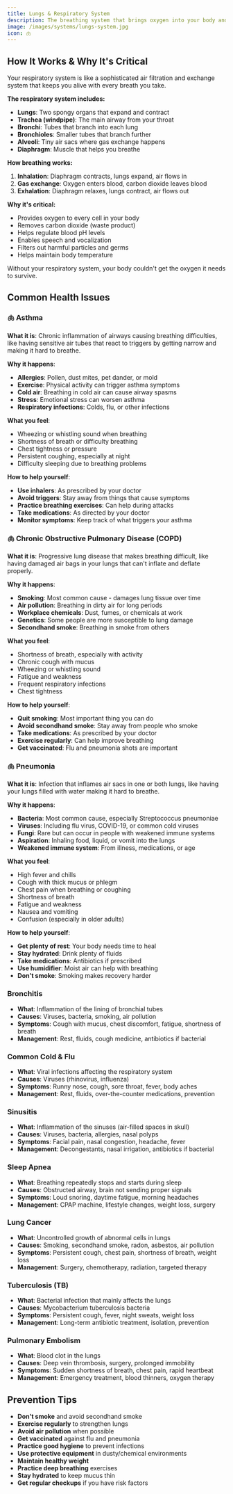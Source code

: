 ```yaml
---
title: Lungs & Respiratory System
description: The breathing system that brings oxygen into your body and removes carbon dioxide
image: /images/systems/lungs-system.jpg
icon: 🫁
---
```


## How It Works & Why It's Critical

Your respiratory system is like a sophisticated air filtration and exchange system that keeps you alive with every breath you take.

**The respiratory system includes:**
- **Lungs**: Two spongy organs that expand and contract
- **Trachea (windpipe)**: The main airway from your throat
- **Bronchi**: Tubes that branch into each lung
- **Bronchioles**: Smaller tubes that branch further
- **Alveoli**: Tiny air sacs where gas exchange happens
- **Diaphragm**: Muscle that helps you breathe

**How breathing works:**
1. **Inhalation**: Diaphragm contracts, lungs expand, air flows in
2. **Gas exchange**: Oxygen enters blood, carbon dioxide leaves blood
3. **Exhalation**: Diaphragm relaxes, lungs contract, air flows out

**Why it's critical:**
- Provides oxygen to every cell in your body
- Removes carbon dioxide (waste product)
- Helps regulate blood pH levels
- Enables speech and vocalization
- Filters out harmful particles and germs
- Helps maintain body temperature

Without your respiratory system, your body couldn't get the oxygen it needs to survive.

## Common Health Issues

### 🫁 **Asthma**
**What it is**: Chronic inflammation of airways causing breathing difficulties, like having sensitive air tubes that react to triggers by getting narrow and making it hard to breathe.

**Why it happens**:
- **Allergies**: Pollen, dust mites, pet dander, or mold
- **Exercise**: Physical activity can trigger asthma symptoms
- **Cold air**: Breathing in cold air can cause airway spasms
- **Stress**: Emotional stress can worsen asthma
- **Respiratory infections**: Colds, flu, or other infections

**What you feel**:
- Wheezing or whistling sound when breathing
- Shortness of breath or difficulty breathing
- Chest tightness or pressure
- Persistent coughing, especially at night
- Difficulty sleeping due to breathing problems

**How to help yourself**:
- **Use inhalers**: As prescribed by your doctor
- **Avoid triggers**: Stay away from things that cause symptoms
- **Practice breathing exercises**: Can help during attacks
- **Take medications**: As directed by your doctor
- **Monitor symptoms**: Keep track of what triggers your asthma

### 🫁 **Chronic Obstructive Pulmonary Disease (COPD)**
**What it is**: Progressive lung disease that makes breathing difficult, like having damaged air bags in your lungs that can't inflate and deflate properly.

**Why it happens**:
- **Smoking**: Most common cause - damages lung tissue over time
- **Air pollution**: Breathing in dirty air for long periods
- **Workplace chemicals**: Dust, fumes, or chemicals at work
- **Genetics**: Some people are more susceptible to lung damage
- **Secondhand smoke**: Breathing in smoke from others

**What you feel**:
- Shortness of breath, especially with activity
- Chronic cough with mucus
- Wheezing or whistling sound
- Fatigue and weakness
- Frequent respiratory infections
- Chest tightness

**How to help yourself**:
- **Quit smoking**: Most important thing you can do
- **Avoid secondhand smoke**: Stay away from people who smoke
- **Take medications**: As prescribed by your doctor
- **Exercise regularly**: Can help improve breathing
- **Get vaccinated**: Flu and pneumonia shots are important

### 🫁 **Pneumonia**
**What it is**: Infection that inflames air sacs in one or both lungs, like having your lungs filled with water making it hard to breathe.

**Why it happens**:
- **Bacteria**: Most common cause, especially Streptococcus pneumoniae
- **Viruses**: Including flu virus, COVID-19, or common cold viruses
- **Fungi**: Rare but can occur in people with weakened immune systems
- **Aspiration**: Inhaling food, liquid, or vomit into the lungs
- **Weakened immune system**: From illness, medications, or age

**What you feel**:
- High fever and chills
- Cough with thick mucus or phlegm
- Chest pain when breathing or coughing
- Shortness of breath
- Fatigue and weakness
- Nausea and vomiting
- Confusion (especially in older adults)

**How to help yourself**:
- **Get plenty of rest**: Your body needs time to heal
- **Stay hydrated**: Drink plenty of fluids
- **Take medications**: Antibiotics if prescribed
- **Use humidifier**: Moist air can help with breathing
- **Don't smoke**: Smoking makes recovery harder

### Bronchitis
- **What**: Inflammation of the lining of bronchial tubes
- **Causes**: Viruses, bacteria, smoking, air pollution
- **Symptoms**: Cough with mucus, chest discomfort, fatigue, shortness of breath
- **Management**: Rest, fluids, cough medicine, antibiotics if bacterial

### Common Cold & Flu
- **What**: Viral infections affecting the respiratory system
- **Causes**: Viruses (rhinovirus, influenza)
- **Symptoms**: Runny nose, cough, sore throat, fever, body aches
- **Management**: Rest, fluids, over-the-counter medications, prevention

### Sinusitis
- **What**: Inflammation of the sinuses (air-filled spaces in skull)
- **Causes**: Viruses, bacteria, allergies, nasal polyps
- **Symptoms**: Facial pain, nasal congestion, headache, fever
- **Management**: Decongestants, nasal irrigation, antibiotics if bacterial

### Sleep Apnea
- **What**: Breathing repeatedly stops and starts during sleep
- **Causes**: Obstructed airway, brain not sending proper signals
- **Symptoms**: Loud snoring, daytime fatigue, morning headaches
- **Management**: CPAP machine, lifestyle changes, weight loss, surgery

### Lung Cancer
- **What**: Uncontrolled growth of abnormal cells in lungs
- **Causes**: Smoking, secondhand smoke, radon, asbestos, air pollution
- **Symptoms**: Persistent cough, chest pain, shortness of breath, weight loss
- **Management**: Surgery, chemotherapy, radiation, targeted therapy

### Tuberculosis (TB)
- **What**: Bacterial infection that mainly affects the lungs
- **Causes**: Mycobacterium tuberculosis bacteria
- **Symptoms**: Persistent cough, fever, night sweats, weight loss
- **Management**: Long-term antibiotic treatment, isolation, prevention

### Pulmonary Embolism
- **What**: Blood clot in the lungs
- **Causes**: Deep vein thrombosis, surgery, prolonged immobility
- **Symptoms**: Sudden shortness of breath, chest pain, rapid heartbeat
- **Management**: Emergency treatment, blood thinners, oxygen therapy

## Prevention Tips

- **Don't smoke** and avoid secondhand smoke
- **Exercise regularly** to strengthen lungs
- **Avoid air pollution** when possible
- **Get vaccinated** against flu and pneumonia
- **Practice good hygiene** to prevent infections
- **Use protective equipment** in dusty/chemical environments
- **Maintain healthy weight**
- **Practice deep breathing** exercises
- **Stay hydrated** to keep mucus thin
- **Get regular checkups** if you have risk factors



